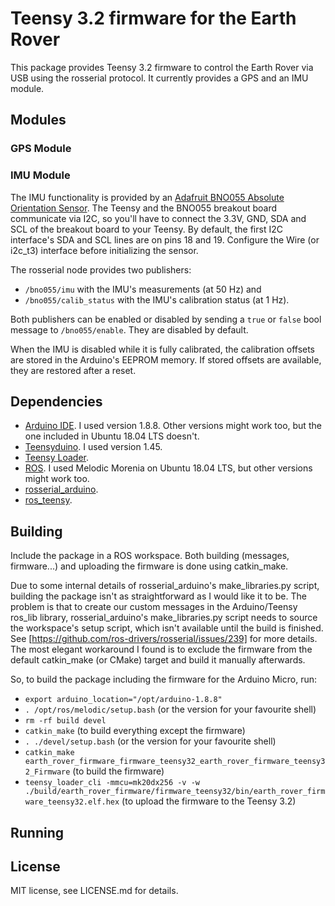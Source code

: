 # Teensy 3.2 firmware for the Earth Rover

This package provides Teensy 3.2 firmware to control the Earth Rover via USB using the rosserial protocol. It currently provides a GPS and an IMU module.


## Modules

### GPS Module

### IMU Module

The IMU functionality is provided by an [Adafruit BNO055 Absolute Orientation Sensor](https://learn.adafruit.com/adafruit-bno055-absolute-orientation-sensor/overview). The Teensy and the BNO055 breakout board communicate via I2C, so you'll have to connect the 3.3V, GND, SDA and SCL of the breakout board to your Teensy. By default, the first I2C interface's SDA and SCL lines are on pins 18 and 19. Configure the Wire (or i2c_t3) interface before initializing the sensor.

The rosserial node provides two publishers:

- `/bno055/imu` with the IMU's measurements (at 50 Hz) and
- `/bno055/calib_status` with the IMU's calibration status (at 1 Hz).

Both publishers can be enabled or disabled by sending a `true` or `false` bool message to `/bno055/enable`. They are disabled by default.

When the IMU is disabled while it is fully calibrated, the calibration offsets are stored in the Arduino's EEPROM memory. If stored offsets are available, they are restored after a reset.


## Dependencies

- [Arduino IDE](https://www.arduino.cc/en/Main/Software). I used version 1.8.8. Other versions might work too, but the one included in Ubuntu 18.04 LTS doesn't.
- [Teensyduino](https://www.pjrc.com/teensy/td_download.html). I used version 1.45.
- [Teensy Loader](https://www.pjrc.com/teensy/loader_cli.html).
- [ROS](http://www.ros.org/). I used Melodic Morenia on Ubuntu 18.04 LTS, but other versions might work too.
- [rosserial_arduino](http://wiki.ros.org/rosserial_arduino).
- [ros_teensy](https://github.com/mcgill-robotics/ros-teensy).


## Building

Include the package in a ROS workspace. Both building (messages, firmware...) and uploading the firmware is done using catkin_make.

Due to some internal details of rosserial_arduino's make_libraries.py script, building the package isn't as straightforward as I would like it to be. The problem is that to create our custom messages in the Arduino/Teensy ros_lib library, rosserial_arduino's make_libraries.py script needs to source the workspace's setup script, which isn't available until the build is finished. See [https://github.com/ros-drivers/rosserial/issues/239] for more details. 
The most elegant workaround I found is to exclude the firmware from the default catkin_make (or CMake) target and build it manually afterwards.

So, to build the package including the firmware for the Arduino Micro, run:

- `export arduino_location="/opt/arduino-1.8.8"`
- `. /opt/ros/melodic/setup.bash` (or the version for your favourite shell)
- `rm -rf build devel`
- `catkin_make` (to build everything except the firmware)
- `. ./devel/setup.bash` (or the version for your favourite shell)
- `catkin_make earth_rover_firmware_firmware_teensy32_earth_rover_firmware_teensy32_Firmware` (to build the firmware)
- `teensy_loader_cli -mmcu=mk20dx256 -v -w ./build/earth_rover_firmware/firmware_teensy32/bin/earth_rover_firmware_teensy32.elf.hex` (to upload the firmware to the Teensy 3.2)


## Running


## License

MIT license, see LICENSE.md for details.
